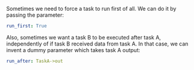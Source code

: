 Sometimes we need to force a task to run first of all. We can do it by passing the parameter:

```yaml
run_first: True
```

Also, sometimes we want a task B to be executed after task A, independently of if task B received data from task A. In that case, we can invent a dummy parameter
which takes task A output:

```yaml
run_after: TaskA->out
```
